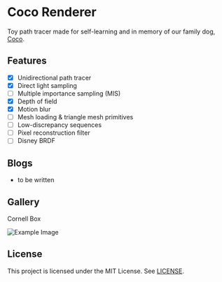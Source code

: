 # Coco Renderer

Toy path tracer made for self-learning and in memory of our family dog, [Coco](Coco.gif).

## Features

- [x] Unidirectional path tracer
- [x] Direct light sampling
- [ ] Multiple importance sampling (MIS)
- [x] Depth of field
- [x] Motion blur
- [ ] Mesh loading & triangle mesh primitives
- [ ] Low-discrepancy sequences
- [ ] Pixel reconstruction filter
- [ ] Disney BRDF

## Blogs

- to be written

## Gallery

Cornell Box

![Example Image](sth.png)

## License

This project is licensed under the MIT License. See [LICENSE](LICENSE).
